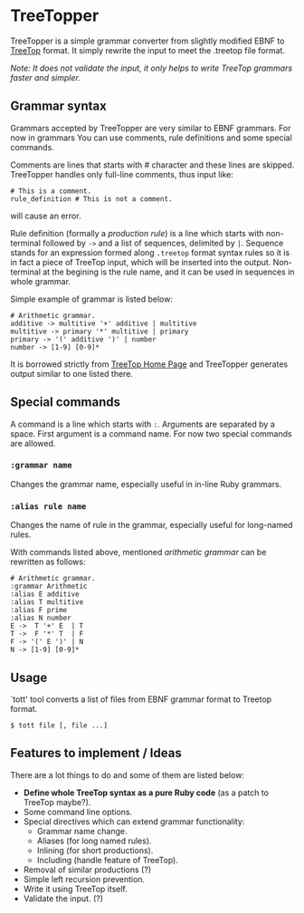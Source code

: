 TreeTopper
==========

TreeTopper is a simple grammar converter from slightly modified EBNF to [TreeTop][] format. It simply rewrite the input to meet the .treetop file format.

_Note: It does not validate the input, it only helps to write TreeTop grammars faster and simpler._

Grammar syntax
--------------

Grammars accepted by TreeTopper are very similar to EBNF grammars. For now in grammars You can use comments, rule definitions and some special commands.

Comments are lines that starts with # character and these lines are skipped. TreeTopper handles only full-line comments, thus input like:

    # This is a comment.
    rule_definition # This is not a comment.

will cause an error.

Rule definition (formally a _production rule_) is a line which starts with non-terminal followed by `->` and a list of sequences, delimited by `|`. Sequence stands for an expression formed along `.treetop` format syntax rules so it is in fact a piece of TreeTop input, which will be inserted into the output. Non-terminal at the begining is the rule name, and it can be used in sequences in whole grammar.

Simple example of grammar is listed below:

    # Arithmetic grammar.
    additive -> multitive '+' additive | multitive
    multitive -> primary '*' multitive | primary
    primary -> '(' additive ')' | number
    number -> [1-9] [0-9]*

It is borrowed strictly from [TreeTop Home Page][] and TreeTopper generates output similar to one listed there.

Special commands
------------------

A command is a line which starts with `:`. Arguments are separated by a space. First argument is a command name. For now two special commands are allowed. 

### `:grammar name`
Changes the grammar name, especially useful in in-line Ruby grammars.

### `:alias rule name`
Changes the name of rule in the grammar, especially useful for long-named rules.

With commands listed above, mentioned _arithmetic grammar_ can be rewritten as follows:

    # Arithmetic grammar.
    :grammar Arithmetic
    :alias E additive
    :alias T multitive
    :alias F prime
    :alias N number
    E ->  T '+' E  | T
    T ->  F '*' T  | F
    F -> '(' E ')' | N
    N -> [1-9] [0-9]*

Usage
-----
`tott' tool converts a list of files from EBNF grammar format to Treetop format.

    $ tott file [, file ...]
    
Features to implement / Ideas
-----------------------------

There are a lot things to do and some of them are listed below:

* __Define whole TreeTop syntax as a pure Ruby code__ (as a patch to TreeTop maybe?).
* Some command line options.
* Special directives which can extend grammar functionality:
  * Grammar name change.
  * Aliases (for long named rules).
  * Inlining (for short productions).
  * Including (handle feature of TreeTop).
* Removal of similar productions (?)
* Simple left recursion prevention.
* Write it using TreeTop itself.
* Validate the input. (?)


[TreeTop]: http://github.com/nathansobo/treetop
[TreeTop Home Page]: http://treetop.rubyforge.org/index.html
